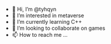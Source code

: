 - 👋 Hi, I’m @tyhqyn
- 👀 I’m interested in metaverse
- 🌱 I’m currently learning C++
- 💞️ I’m looking to collaborate on games
- 📫 How to reach me ...

<!---
tyhqyn/tyhqyn is a ✨ special ✨ repository because its `README.md` (this file) appears on your GitHub profile.
You can click the Preview link to take a look at your changes.
--->
